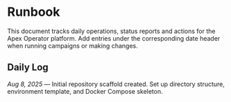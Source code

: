 # Runbook

This document tracks daily operations, status reports and actions for the Apex Operator platform. Add entries under the corresponding date header when running campaigns or making changes.

## Daily Log

*Aug 8, 2025* — Initial repository scaffold created. Set up directory structure, environment template, and Docker Compose skeleton.
